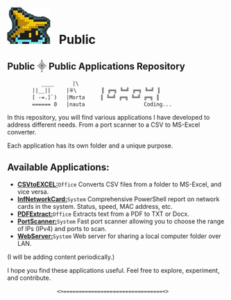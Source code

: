 # ![](./WebServer/Images/GitHub.png) &nbsp;&nbsp;Public

## Public ⸎ Public Applications Repository
	    	   ____      |\              
            ||__||     |⁜\        ║ ╔═╗ ╚═╝ ╔═╗ ╚═╝ ║           
            [ -=.]`)   |Morta     ║ ╚═╝ ╔═╗ ╚═╝ ╔═╗ ║           
            ====== 0   |nauta               	Coding...

In this repository, you will find various applications I have developed to address different needs. From a port scanner to a CSV to MS-Excel converter.

Each application has its own folder and a unique purpose.



## Available Applications:

 - [**CSVtoEXCEL:**](https://github.com/Mortanauta/Public/tree/main/CsvToExcel)`Office` Converts CSV files from a folder to MS-Excel, and vice versa.
 - [**InfNetworkCard:**](https://github.com/Mortanauta/Public/tree/main/InfNetwordCard)`System` Comprehensive PowerShell report on network cards in the system. Status, speed, MAC address, etc.
 - [**PDFExtract:**](https://github.com/Mortanauta/Public/tree/main/PDFExtract)`Office` Extracts text from a PDF to TXT or Docx.
 - [**PortScanner:**](https://github.com/Mortanauta/Public/tree/main/PortScanner)`System` Fast port scanner allowing you to choose the range of IPs (IPv4) and ports to scan.
- [**WebServer:**](https://github.com/Mortanauta/Public/tree/main/WebServer)`System` Web server for sharing a local computer folder over LAN.

(I will be adding content periodically.)


I hope you find these applications useful. Feel free to explore, experiment, and contribute.

                    <>================================<>

